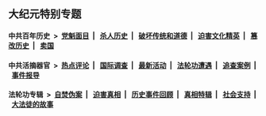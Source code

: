 ## 大纪元特别专题

#### 中共百年历史 &nbsp;>&nbsp; [党魁面目](indexes/nf1176107/README.md?12290430) &nbsp;| &nbsp; [杀人历史](indexes/nf1176106/README.md?12290430) &nbsp;| &nbsp; [破坏传统和道德](indexes/nf1176106/README.md?12290430) &nbsp;| &nbsp; [迫害文化精英](indexes/nf1176111/README.md?12290430) &nbsp;| &nbsp; [篡改历史](indexes/nf1176115/README.md?12290430) &nbsp;| &nbsp; [卖国](indexes/nf1176117/README.md?12290430) 

#### 中共活摘器官 &nbsp;>&nbsp; [热点评论](indexes/nf5879/README.md?12290430) &nbsp;| &nbsp; [国际调查](indexes/nf5947/README.md?12290430) &nbsp;| &nbsp; [最新活动](indexes/nf5883/README.md?12290430) &nbsp;| &nbsp; [法轮功遭遇](indexes/nf5881/README.md?12290430) &nbsp;| &nbsp; [追查案例](indexes/nf5880/README.md?12290430) &nbsp;| &nbsp; [事件报导](indexes/nf5877/README.md?12290430) 

#### 法轮功专辑 &nbsp;>&nbsp; [自焚伪案](indexes/nf5562/README.md?12290430) &nbsp;| &nbsp; [迫害真相](indexes/nf4379/README.md?12290430) &nbsp;| &nbsp; [历史事件回顾](indexes/nf5793/README.md?12290430) &nbsp;| &nbsp; [真相特辑](indexes/nf4389/README.md?12290430) &nbsp;| &nbsp; [社会支持](indexes/nf4386/README.md?12290430) &nbsp;| &nbsp; [大法徒的故事](indexes/nf1147481/README.md?12290430) 


